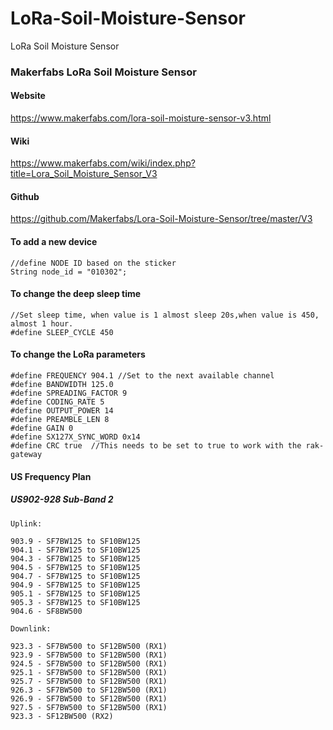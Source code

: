 # LoRa-Soil-Moisture-Sensor
LoRa Soil Moisture Sensor



### Makerfabs LoRa Soil Moisture Sensor 

#### Website

<https://www.makerfabs.com/lora-soil-moisture-sensor-v3.html>

#### Wiki

<https://www.makerfabs.com/wiki/index.php?title=Lora_Soil_Moisture_Sensor_V3>

#### Github

<https://github.com/Makerfabs/Lora-Soil-Moisture-Sensor/tree/master/V3>

#### To add a new device

	//define NODE ID based on the sticker
	String node_id = "010302";


#### To change the deep sleep time

	//Set sleep time, when value is 1 almost sleep 20s,when value is 450, almost 1 hour.
	#define SLEEP_CYCLE 450

#### To change the LoRa parameters

	#define FREQUENCY 904.1 //Set to the next available channel
	#define BANDWIDTH 125.0
	#define SPREADING_FACTOR 9
	#define CODING_RATE 5
	#define OUTPUT_POWER 14
	#define PREAMBLE_LEN 8
	#define GAIN 0
	#define SX127X_SYNC_WORD 0x14
	#define CRC true  //This needs to be set to true to work with the rak-gateway


#### US Frequency Plan
##### US902-928 Sub-Band 2

	Uplink:
	
	903.9 - SF7BW125 to SF10BW125
	904.1 - SF7BW125 to SF10BW125
	904.3 - SF7BW125 to SF10BW125
	904.5 - SF7BW125 to SF10BW125
	904.7 - SF7BW125 to SF10BW125
	904.9 - SF7BW125 to SF10BW125
	905.1 - SF7BW125 to SF10BW125
	905.3 - SF7BW125 to SF10BW125
	904.6 - SF8BW500
	
	Downlink:
	
	923.3 - SF7BW500 to SF12BW500 (RX1)
	923.9 - SF7BW500 to SF12BW500 (RX1)
	924.5 - SF7BW500 to SF12BW500 (RX1)
	925.1 - SF7BW500 to SF12BW500 (RX1)
	925.7 - SF7BW500 to SF12BW500 (RX1)
	926.3 - SF7BW500 to SF12BW500 (RX1)
	926.9 - SF7BW500 to SF12BW500 (RX1)
	927.5 - SF7BW500 to SF12BW500 (RX1)
	923.3 - SF12BW500 (RX2)

